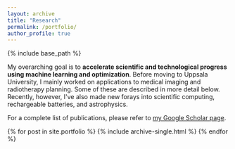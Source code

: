 ```yaml
---
layout: archive
title: "Research"
permalink: /portfolio/
author_profile: true
---
```


{% include base_path %}

My overarching goal is to **accelerate scientific and technological progress using machine learning and optimization**. Before moving to Uppsala University, I mainly worked on applications to medical imaging and radiotherapy planning. Some of these are described in more detail below. Recently, however, I've also made new forays into scientific computing, rechargeable batteries, and astrophysics.

For a complete list of publications, please refer to [my Google Scholar page](https://scholar.google.se/citations?user=AlF2g-YAAAAJ&hl=en).



{% for post in site.portfolio %}
  {% include archive-single.html %}
{% endfor %}

